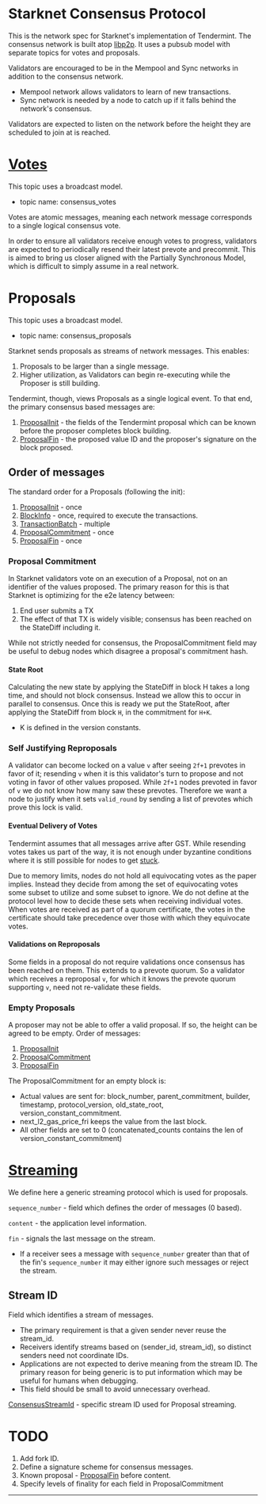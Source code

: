 # Starknet Consensus Protocol

This is the network spec for Starknet's implementation of Tendermint. The consensus network is built
atop [libp2p](https://libp2p.io/). It uses a pubsub model with separate topics for votes and
proposals.

Validators are encouraged to be in the Mempool and Sync networks in addition to the consensus
network.
- Mempool network allows validators to learn of new transactions.
- Sync network is needed by a node to catch up if it falls behind the network's consensus.

Validators are expected to listen on the network before the height they are scheduled to join at is
reached.

# [Votes][VoteLink]

This topic uses a broadcast model.
- topic name: consensus_votes

Votes are atomic messages, meaning each network message corresponds to a single logical consensus
vote.

In order to ensure all validators receive enough votes to progress, validators are expected to 
periodically resend their latest prevote and precommit. This is aimed to bring us closer aligned
with the Partially Synchronous Model, which is difficult to simply assume in a real network.

# Proposals

This topic uses a broadcast model.
- topic name: consensus_proposals

Starknet sends proposals as streams of network messages. This enables:
1. Proposals to be larger than a single message.
2. Higher utilization, as Validators can begin re-executing while the Proposer is still building.

Tendermint, though, views Proposals as a single logical event. To that end, the primary consensus
based messages are:
1. [ProposalInit][ProposalInitLink] - the fields of the Tendermint proposal which can be known
   before the proposer completes block building.
2. [ProposalFin][ProposalFinLink] - the proposed value ID and the proposer's signature on the block
   proposed.

## Order of messages

The standard order for a Proposals (following the init):
1. [ProposalInit][ProposalInitLink] - once
1. [BlockInfo][BlockInfoLink] - once, required to execute the transactions.
1. [TransactionBatch][TransactionBatchLink] - multiple
1. [ProposalCommitment][ProposalCommitmentLink] - once
1. [ProposalFin][ProposalFinLink] - once

### Proposal Commitment

In Starknet validators vote on an execution of a Proposal, not on an identifier of the values
proposed. The primary reason for this is that Starknet is optimizing for the e2e latency between:
1. End user submits a TX
2. The effect of that TX is widely visible; consensus has been reached on the StateDiff including
   it.

While not strictly needed for consensus, the ProposalCommitment field may be useful to debug nodes
which disagree a proposal's commitment hash.

#### State Root

Calculating the new state by applying the StateDiff in block H takes a long time, and should not
block consensus. Instead we allow this to occur in parallel to consensus. Once this is ready we put
the StateRoot, after applying the StateDiff from block `H`, in the commitment for `H+K`.
- K is defined in the version constants.

### Self Justifying Reproposals

A validator can become locked on a value `v` after seeing `2f+1` prevotes in favor of it; resending
`v` when it is this validator's turn to propose and not voting in favor of other values proposed.
While `2f+1` nodes prevoted in favor of `v` we do not know how many saw these prevotes. Therefore we
want a node to justify when it sets `valid_round` by sending a list of prevotes which prove this
lock is valid.

#### Eventual Delivery of Votes

Tendermint assumes that all messages arrive after GST. While resending votes takes us part of the
way, it is not enough under byzantine conditions where it is still possible for nodes to get [stuck](https://github.com/informalsystems/malachite/discussions/380).

Due to memory limits, nodes do not hold all equivocating votes as the paper implies. Instead they
decide from among the set of equivocating votes some subset to utilize and some subset to ignore. We
do not define at the protocol level how to decide these sets when receiving individual votes. When
votes are received as part of a quorum certificate, the votes in the certificate should take
precedence over those with which they equivocate votes.

#### Validations on Reproposals

Some fields in a proposal do not require validations once consensus has been reached on them. This
extends to a prevote quorum. So a validator which receives a reproposal `v`, for which it knows the
prevote quorum supporting `v`, need not re-validate these fields. 

### Empty Proposals

A proposer may not be able to offer a valid proposal. If so, the height can be agreed to be empty.
Order of messages:
1. [ProposalInit][ProposalInitLink]
1. [ProposalCommitment][ProposalCommitmentLink]
1. [ProposalFin][ProposalFinLink]

The ProposalCommitment for an empty block is:
- Actual values are sent for: block_number, parent_commitment, builder, timestamp, protocol_version,
  old_state_root, version_constant_commitment.
- next_l2_gas_price_fri keeps the value from the last block.
- All other fields are set to 0 (concatenated_counts contains the len of
  version_constant_commitment)

# [Streaming][StreamMessageLink]

We define here a generic streaming protocol which is used for proposals.

`sequence_number` - field which defines the order of messages (0 based).

`content` - the application level information.

`fin` - signals the last message on the stream.
- If a receiver sees a message with `sequence_number` greater than that of the fin's
  `sequence_number` it may either ignore such messages or reject the stream.

## Stream ID

Field which identifies a stream of messages.
- The primary requirement is that a given sender never reuse the stream_id.
- Receivers identify streams based on (sender_id, stream_id), so distinct senders need not
  coordinate IDs.
- Applications are not expected to derive meaning from the stream ID. The primary reason for being
  generic is to put information which may be useful for humans when debugging.
- This field should be small to avoid unnecessary overhead.

[ConsensusStreamId][ConsensusStreamIdLink] - specific stream ID used for Proposal streaming.

# TODO

1. Add fork ID.
1. Define a signature scheme for consensus messages.
1. Known proposal - [ProposalFin][ProposalFinLink] before content.
1. Specify levels of finality for each field in ProposalCommitment

----------------------------------------------------------------------------------------------------

[VoteLink]: consensus.proto#L22
[ConsensusStreamIdLink]: consensus.proto#L41
[ProposalPartLink]: consensus.proto#L48
[ProposalInitLink]: consensus.proto#L58
[ProposalFinLink]: consensus.proto#L66
[TransactionBatchLink]: consensus.proto#L70
[StreamMessageLink]: consensus.proto#L76
[ProposalCommitmentLink]: consensus.proto#L85
[BlockInfoLink]: consensus.proto#L111